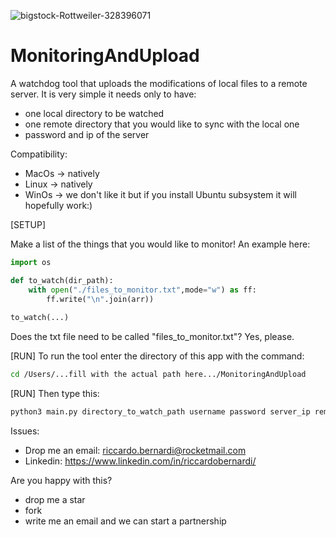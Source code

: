![bigstock-Rottweiler-328396071](https://www.dognotebook.com/wp-content/uploads/2015/04/bigstock-Rottweiler-328396071.jpg)

# MonitoringAndUpload

 A watchdog tool that uploads the modifications of local files to a remote server.
 It is very simple it needs only to have:

- one local directory to be watched
- one remote directory that you would like to sync with the local one
- password and ip of the server



Compatibility:

- MacOs -> natively
- Linux -> natively
- WinOs -> we don't like it but if you install Ubuntu subsystem it will hopefully work:)



[SETUP]

Make a list of the things that you would like to monitor! An example here:

```python
import os

def to_watch(dir_path):
	with open("./files_to_monitor.txt",mode="w") as ff:
		ff.write("\n".join(arr))
		
to_watch(...)
```

Does the txt file need to be called "files_to_monitor.txt"? Yes, please.



[RUN] To run the tool enter the directory of this app with the command:

```bash
cd /Users/...fill with the actual path here.../MonitoringAndUpload
```



[RUN] Then type this:

```bash
python3 main.py directory_to_watch_path username password server_ip remote_directory
```



Issues:

- Drop me an email: [riccardo.bernardi@rocketmail.com](mailto:riccardo.bernardi@rocketmail.com)
- Linkedin: https://www.linkedin.com/in/riccardobernardi/



Are you happy with this?

- drop me a star
- fork
- write me an email and we can start a partnership

